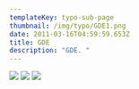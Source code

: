 ```yaml
---
templateKey: typo-sub-page
thumbnail: /img/typo/GDE1.png
date: 2011-03-16T04:59:59.653Z
title: GDE
description: "GDE. "
---
```


![](/img/pro/gde/artist_inz.png)
![](/img/pro/gde/artist_zam.png)
![](/img/pro/gde/artists_yas2.png)

